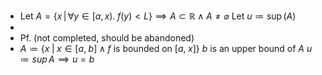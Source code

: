 - Let $A=\{x\,|\,\forall y\in[a,\,x).\;f(y)<L\}\implies  A\subset\mathbb{R}\land A\neq\varnothing$
  Let $u\coloneqq\sup(A)$
-
- Pf. (not completed, should be abandoned)
- $A\coloneqq\{x\;|\;x\in[a,\;b]\;\land\;f$ is bounded on $[a,\;x]\}$
  $b$ is an upper bound of $A$
  $u\coloneqq sup\,A\implies u=b$